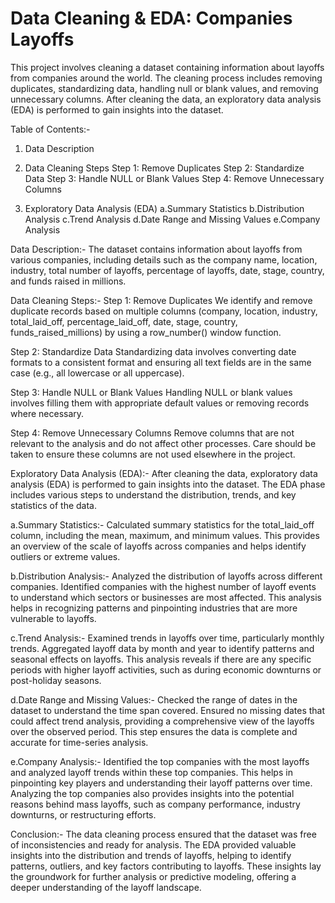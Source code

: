 # Data Cleaning & EDA: Companies Layoffs

This project involves cleaning a dataset containing information about layoffs from companies around the world. The cleaning process includes removing duplicates, standardizing data, handling null or blank values, and removing unnecessary columns. After cleaning the data, an exploratory data analysis (EDA) is performed to gain insights into the dataset.

Table of Contents:-

1) Data Description

2) Data Cleaning Steps
      Step 1: Remove Duplicates
      Step 2: Standardize Data
      Step 3: Handle NULL or Blank Values
      Step 4: Remove Unnecessary Columns
4) Exploratory Data Analysis (EDA)
  a.Summary Statistics
  b.Distribution Analysis
  c.Trend Analysis
  d.Date Range and Missing Values
  e.Company Analysis

Data Description:-
The dataset contains information about layoffs from various companies, including details such as the company name, location, industry, total number of layoffs, percentage of layoffs, date, stage, country, and funds raised in millions.

Data Cleaning Steps:-
Step 1: Remove Duplicates
We identify and remove duplicate records based on multiple columns (company, location, industry, total_laid_off, percentage_laid_off, date, stage, country, funds_raised_millions) by using a row_number() window function.

Step 2: Standardize Data
Standardizing data involves converting date formats to a consistent format and ensuring all text fields are in the same case (e.g., all lowercase or all uppercase).

Step 3: Handle NULL or Blank Values
Handling NULL or blank values involves filling them with appropriate default values or removing records where necessary.

Step 4: Remove Unnecessary Columns
Remove columns that are not relevant to the analysis and do not affect other processes. Care should be taken to ensure these columns are not used elsewhere in the project.

Exploratory Data Analysis (EDA):-
After cleaning the data, exploratory data analysis (EDA) is performed to gain insights into the dataset. The EDA phase includes various steps to understand the distribution, trends, and key statistics of the data.

a.Summary Statistics:-
Calculated summary statistics for the total_laid_off column, including the mean, maximum, and minimum values. This provides an overview of the scale of layoffs across companies and helps identify outliers or extreme values.

b.Distribution Analysis:-
Analyzed the distribution of layoffs across different companies. Identified companies with the highest number of layoff events to understand which sectors or businesses are most affected. This analysis helps in recognizing patterns and pinpointing industries that are more vulnerable to layoffs.

c.Trend Analysis:-
Examined trends in layoffs over time, particularly monthly trends. Aggregated layoff data by month and year to identify patterns and seasonal effects on layoffs. This analysis reveals if there are any specific periods with higher layoff activities, such as during economic downturns or post-holiday seasons.

d.Date Range and Missing Values:-
Checked the range of dates in the dataset to understand the time span covered. Ensured no missing dates that could affect trend analysis, providing a comprehensive view of the layoffs over the observed period. This step ensures the data is complete and accurate for time-series analysis.

e.Company Analysis:-
Identified the top companies with the most layoffs and analyzed layoff trends within these top companies. This helps in pinpointing key players and understanding their layoff patterns over time. Analyzing the top companies also provides insights into the potential reasons behind mass layoffs, such as company performance, industry downturns, or restructuring efforts.

Conclusion:-
The data cleaning process ensured that the dataset was free of inconsistencies and ready for analysis. The EDA provided valuable insights into the distribution and trends of layoffs, helping to identify patterns, outliers, and key factors contributing to layoffs. These insights lay the groundwork for further analysis or predictive modeling, offering a deeper understanding of the layoff landscape.

